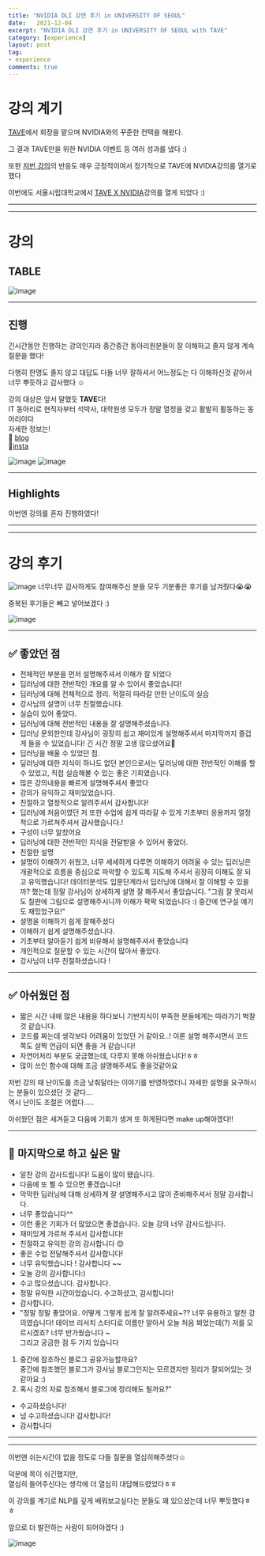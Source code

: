 ```yaml
---
title: "NVIDIA DLI 강연 후기 in UNIVERSITY OF SEOUL"
date:   2021-12-04
excerpt: "NVIDIA DLI 강연 후기 in UNIVERSITY OF SEOUL with TAVE"
category: [experience]
layout: post
tag:
- experience
comments: true
--- 
```




# 강의 계기

[TAVE](https://blog.naver.com/t-ave)에서 회장을 맡으며 NVIDIA와의 꾸준한 컨택을 해왔다.   

그 결과 TAVE만을 위한 NVIDIA 이벤트 등 여러 성과를 냈다 :)

또한 [저번 강의](https://yerimoh.github.io/Instructor/)의 반응도 매우 긍정적이여서  정기적으로 TAVE에 NVIDIA강의를 열기로했다

이번에도 서울시립대학교에서 [TAVE X NVIDIA](https://www.instagram.com/p/Cb94v2nPMNK/)강의를 열게 되었다 :)


-----
-----

# 강의 


## TABLE

![image](https://user-images.githubusercontent.com/76824611/146755972-bd67ad47-c530-4adf-a880-ecb6a5938019.png)

---

## 진행
긴시간동안 진행하는 강의인지라 중간중간 동아리원분들이 잘 이해하고 졸지 않게 계속 질문을 했다!   

다행히 한명도 졸지 않고 대답도 다들 너무 잘하셔서 어느정도는 다 이해하신것 같아서 너무 뿌듯하고 감사했다 ☺️    


강의 대상은 앞서 말했듯 **TAVE**다!     
IT 동아리로 현직자부터 석박사, 대학원생 모두가 정말 열정을 갖고 활발히 활동하는 동아리이다    
자세한 정보는!         
🔹 [blog](https://blog.naver.com/t-ave)    
🔹[insta](https://www.instagram.com/tave_wave/)           

![image](https://user-images.githubusercontent.com/76824611/201855566-23bbe22e-c6ce-4511-9797-5bc2f38e14ca.png)
![image](https://user-images.githubusercontent.com/76824611/201855677-efd556d7-fde1-41e4-bd53-60e1ea285cd9.png)



----


## Highlights
이번엔 강의를 혼자 진행하였다!   


----
----

# 강의 후기
![image](https://user-images.githubusercontent.com/76824611/146757225-04f452b3-f5af-4fa7-90c7-1a676b985f7c.png)
너무너무 감사하게도 참여해주신 분들 모두 기분좋은 후기를 남겨줬다😭😭

중복된 후기들은 빼고 넣어보겠다 :)

![image](https://user-images.githubusercontent.com/76824611/201856210-16794a2b-0925-4a8d-b9f1-28e86e8bed80.png)



---

## ✅ 좋았던 점

* 전체적인 부분을 먼저 설명해주셔서 이해가 잘 되었다         
* 딥러닝에 대한 전반적인 개요를 알 수 있어서 좋았습니다!      
* 딥러닝에 대해 전체적으로 정리. 적절히 따라갈 만한 난이도의 실습       
* 강사님의 설명이 너무 친절했습니다.      
* 실습이 있어 좋았다.           
* 딥러닝에 대해 전반적인 내용을 잘 설명해주셨습니다.            
* 딥러닝 문외한인데 강사님이 굉장히 쉽고 재미있게 설명해주셔서 마지막까지 즐겁게 들을 수 있었습니다! 긴 시간 정말 고생 많으셨어요💙            
* 딥러닝을 배울 수 있었던 점.    
* 딮러닝에 대한 지식이 하나도 없던 본인으로서는 딮러닝에 대한 전반적인 이해를 할 수 있었고, 직접 실습해볼 수 있는 좋은 기회였습니다.     
* 많은 강의내용을 빠르게 설명해주셔서 좋았다   
* 강의가 유익하고 재미있었습니다.    
* 친절하고 열정적으로 알려주셔서 감사합니다!   
* 딥러닝에 처음이였던 저 또한 수업에 쉽게 따라갈 수 있게 기초부터 응용까지 열정적으로 가르쳐주셔서 감사했습니다.!   
* 구성이 너무 알찼어요   
* 딥러닝에 대한 전반적인 지식을 전달받을 수 있어서 좋았더.   
* 친절한 설명    
* 설명이 이해하기 쉬웠고, 너무 세세하게 다루면 이해하기 어려울 수 있는 딥러닝은 개괄적으로 흐름을 중심으로 파악할 수 있도록 지도해 주셔서 굉장히 이해도 잘 되고 유익했습니다!
데이터분석도 입문단계라서 딥러닝에 대해서  잘 이해할 수 있을까? 했는데 정말 강사님이 상세하게 설명 잘 해주셔서 좋았습니다.
"그림 잘 못리셔도 칠판에 그림으로 설명해주시니까  이해가 팍팍 되었습니다 :) 중간에 연구실 얘기도 재밌었구요!"
* 설명을 이해하기 쉽게 잘해주셨다   
* 이해하기 쉽게 설명해주셨습니다.   
* 기초부터 알아듣기 쉽게 비유해서 설명해주셔서 좋았습니다   
* 개인적으로 질문할 수 있는 시간이 많아서 좋았다.   
*  강사님이 너무 친절하셨습니다 !   



-----

## ✅ 아쉬웠던 점

* 짧은 시간 내에 많은 내용을 하다보니 기반지식이 부족한 분들에게는 따라가기 벅찰 것 같습니다.   
* 코드를 짜는데 생각보다 어려움이 있었던 거 같아요..! 이론 설명 해주시면서 코드 쪽도 살짝 언급이 되면 좋을 거 같습니다!   
* 자연어처리 부분도 궁금했는데, 다루지 못해 아쉬웠습니다!ㅎㅎ   
* 많이 쓰인 함수에 대해 조금 설명해주셔도 좋을것같아요  
  
저번 강의 때 난이도를 조금 낮춰달라는 이야기를 반영하였더니 자세한 설명을 요구하시는 분들이 있으셨던 것 같다...      
역시 난이도 조절은 어렵다.....    

아쉬웠던 점은 새겨듣고 다음에 기회가 생겨 또 하게된다면 make up해야겠다!!


----

## 💌 마지막으로 하고 싶은 말

* 알찬 강의 감사드립니다! 도움이 많이 됐습니다.   
* 다음에 또 뵐 수 있으면 좋겠습니다!  
* 막막한 딥러닝에 대해 상세하게 잘 설명해주시고 많이 준비해주셔서 정말 감사합니다.   
* 너무 좋았습니다^^  
* 이런 좋은 기회가 더 많았으면 좋겠습니다. 오늘 강의 너무 감사드립니다.  
* 재미있게 가르쳐 주셔서 감사합니다!  
* 친절하고 유익한 강의 감사합니다 😊  
* 좋은 수업 전달해주셔서 감사합니다!  
* 너무 유익했습니다 ! 감사합니다 ~~  
* 오늘 강의 감사합니다:)  
* 수고 많으셨습니다. 감사합니다.  
* 정말 유익한 시간이었습니다. 수고하셨고, 감사합니다!  
* 감사합니다.  
* "정말 정말 좋았어요. 어떻게 그렇게 쉽게 잘 알려주세요~?? 너무 유용하고 알찬 강의였습니다!  테이브 리서치 스터디로 이름만 알아서 오늘 처음 뵈었는데(?) 저를 모르시겠죠? 너무 반가웠습니다 ~  
그리고 궁금한 점 두 가지 있습니다  
1. 중간에 참조하신 블로그 공유가능할까요?   
중간에 참조했던 블로그가 강사님 블로그인지는 모르겠지만 정리가 잘되어있는 것 같아요 :)   
2. 혹시 강의 자료 참조해서 블로그에 정리해도 될까요?"  
* 수고하셨습니다!  
* 넘 수고하셨습니다! 감사합니다!  
* 감사합니다  





----
----

이번엔 쉬는시간이 없을 정도로 다들 질문을 열심히해주셨다☺️ 

덕분에 목이 쉬긴했지만,   
열심히 들어주신다는 생각에 더 열심히 대답해드렸었다ㅎㅎ    

이 강의를 계기로 NLP를 깊게 배워보고싶다는 분들도 꽤 있으셨는데 너무 뿌듯했다ㅎㅎ

앞으로 더 발전하는 사람이 되어야겠다 :)     













![image](https://user-images.githubusercontent.com/76824611/146759346-65bd9e24-cff3-4245-8715-5d464d9e0ddf.png)






































































































































































































